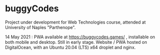 # buggyCodes
Project under development for Web Technologies course, attended at University of Naples "Parthenope".


14 May 2021 : PWA available at https://buggycodes.games/ , installable on both mobile and desktop. Still in early stage.
              Website / PWA hosted on DigitalOcean, with an Ubuntu 20.04 (LTS) x64 droplet and nginx.
